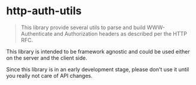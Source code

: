 # http-auth-utils

> This library provide several utils to parse and build WWW-Authenticate and
 Authorization headers as described per the HTTP RFC.

This library is intended to be framework agnostic and could be used either on
 the server and the client side.

Since this library is in an early development stage, please don't use it until
 you really not care of API changes.
